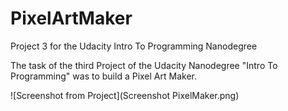 # PixelArtMaker
Project 3 for the Udacity Intro To Programming Nanodegree

The task of the third Project of the Udacity Nanodegree "Intro To Programming" was to build a Pixel Art Maker. 

![Screenshot from Project](Screenshot PixelMaker.png)
